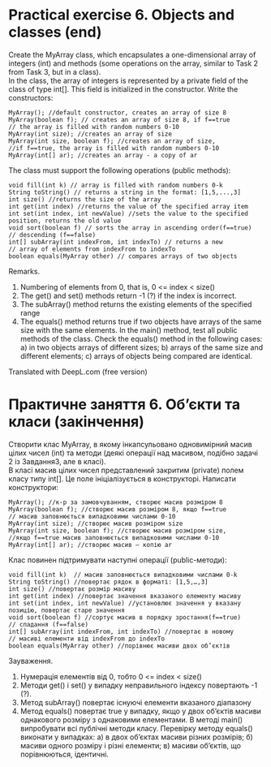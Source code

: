 # Practical exercise 6. Objects and classes (end)

Create the MyArray class, which encapsulates a one-dimensional array of integers (int) and methods (some operations on
the array, similar to Task 2 from Task 3, but in a class).  
In the class, the array of integers is represented by a private field of the class of type int[]. This field is
initialized in the constructor.
Write the constructors:

   ```   
   MyArray(); //default constructor, creates an array of size 8
   MyArray(boolean f); // creates an array of size 8, if f==true
   // the array is filled with random numbers 0-10
   MyArray(int size); //creates an array of size
   MyArray(int size, boolean f); //creates an array of size,
   //if f==true, the array is filled with random numbers 0-10
   MyArray(int[] ar); //creates an array - a copy of ar
   ```

The class must support the following operations (public methods):

   ````
   void fill(int k) // array is filled with random numbers 0-k
   String toString() // returns a string in the format: [1,5,...,3]
   int size() //returns the size of the array
   int get(int index) //returns the value of the specified array item
   int set(int index, int newValue) //sets the value to the specified position, returns the old value
   void sort(boolean f) // sorts the array in ascending order(f==true)
   // descending (f==false)
   int[] subArray(int indexFrom, int indexTo) // returns a new
   // array of elements from indexFrom to indexTo
   boolean equals(MyArray other) // compares arrays of two objects
   ````

Remarks.

1) Numbering of elements from 0, that is, 0 <= index < size()
2) The get() and set() methods return -1 (?) if the index is incorrect.
3) The subArray() method returns the existing elements of the specified range
4) The equals() method returns true if two objects have arrays of the same size with the same elements.
   In the main() method, test all public methods of the class. Check the equals() method in the following cases: a) in
   two objects arrays of different sizes; b) arrays of the same size and different elements; c) arrays of objects being
   compared are identical.

Translated with DeepL.com (free version)

# Практичне заняття 6. Об’єкти та класи (закінчення)

Створити клас MyArray, в якому інкапсульовано одновимірний масив цілих чисел (int) та методи (деякі операції над
масивом, подібно задачі 2 із Завдання3, але в класі).  
В класі масив цілих чисел представлений закритим (private) полем класу типу int[]. Це поле ініціалізується в
конструкторі.
Написати конструктори:

   ```   
   MyArray(); //к-р за замовчуванням, створює масив розміром 8
   MyArray(boolean f); //створює масив розміром 8, якщо f==true
   // масив заповнюється випадковими числами 0-10
   MyArray(int size); //створює масив розміром size
   MyArray(int size, boolean f); //створює масив розміром size,
   //якщо f==true масив заповнюється випадковими числами 0-10
   MyArray(int[] ar); //створює масив – копію ar
   ```

Клас повинен підтримувати наступні операції (public-методи):

   ````
   void fill(int k)  // масив заповнюється випадковими числами 0-k
   String toString() //повертає рядок в форматі: [1,5,…,3]
   int size() //повертає розмір масиву
   int get(int index) //повертає значення вказаного елементу масиву
   int set(int index, int newValue) //установлює значення у вказану позицію, повертає старе значення
   void sort(boolean f) //сортує масив в порядку зростання(f==true)
   // спадання (f==false)
   int[] subArray(int indexFrom, int indexTo) //повертає в новому
   // масиві елементи від indexFrom до indexTo
   boolean equals(MyArray other) //порівнює масиви двох об’єктів
   ````

Зауваження.

1) Нумерація елементів від 0, тобто 0 <= index < size()
2) Методи get() і set()  у випадку неправильного індексу повертають -1 (?).
3) Метод subArray() повертає існуючі елементи вказаного діапазону
4) Метод equals() повертає true у випадку, якщо у двох об’єктів масиви однакового розміру з однаковими елементами.
   В методі main() випробувати всі публічні методи класу. Перевірку методу equals() виконати у випадках: а) в двох
   об’єктах масиви різних розмірів; б) масиви одного розміру і різні елементи; в) масиви об’єктів, що порівнюються,
   ідентичні. 
